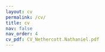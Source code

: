 ```yaml
---
layout: cv
permalink: /cv/
title: cv
nav: false
nav_order: 4
cv_pdf: CV_Nethercott.Nathaniel.pdf
---
```

